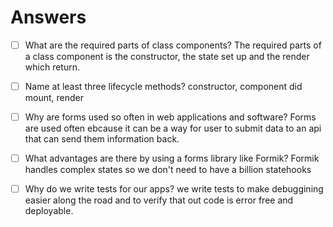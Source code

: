 # Answers

- [ ] What are the required parts of class components?
The required parts of a class component is the constructor, the state set up and the render which return. 

- [ ] Name at least three lifecycle methods?
constructor, component did mount, render

- [ ] Why are forms used so often in web applications and software?
Forms are used often ebcause it can be a way for user to submit data to an api that can send them information back.

- [ ] What advantages are there by using a forms library like Formik?
Formik handles complex states so we don't need to have a billion statehooks

- [ ] Why do we write tests for our apps?
we write tests to make debuggining easier along the road and to verify that out code is error free and deployable.
